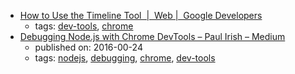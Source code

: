 * [How to Use the Timeline Tool  |  Web |  Google Developers](https://developers.google.com/web/tools/chrome-devtools/evaluate-performance/timeline-tool)
    * tags: [dev-tools](../tags/dev-tools.md), [chrome](../tags/chrome.md)
* [Debugging Node.js with Chrome DevTools – Paul Irish – Medium](https://medium.com/@paul_irish/debugging-node-js-nightlies-with-chrome-devtools-7c4a1b95ae27)
    * published on: 2016-00-24
    * tags: [nodejs](../tags/nodejs.md), [debugging](../tags/debugging.md), [chrome](../tags/chrome.md), [dev-tools](../tags/dev-tools.md)

